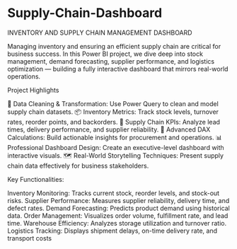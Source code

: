 # Supply-Chain-Dashboard
INVENTORY AND SUPPLY CHAIN MANAGEMENT DASHBOARD

Managing inventory and ensuring an efficient supply chain are critical for business success. In this Power BI project, we dive deep into stock management, demand forecasting, supplier performance, and logistics optimization — building a fully interactive dashboard that mirrors real-world operations.

Project Highlights

🧹 Data Cleaning & Transformation: Use Power Query to clean and model supply chain datasets.
📦 Inventory Metrics: Track stock levels, turnover rates, reorder points, and backorders.
🚚 Supply Chain KPIs: Analyze lead times, delivery performance, and supplier reliability.
🔢 Advanced DAX Calculations: Build actionable insights for procurement and operations.
📊 Professional Dashboard Design: Create an executive-level dashboard with interactive visuals.
🗺️ Real-World Storytelling Techniques: Present supply chain data effectively for business stakeholders.


Key Functionalities:

Inventory Monitoring: Tracks current stock, reorder levels, and stock-out risks.
Supplier Performance: Measures supplier reliability, delivery time, and defect rates.
Demand Forecasting: Predicts product demand using historical data.
Order Management: Visualizes order volume, fulfillment rate, and lead time.
Warehouse Efficiency: Analyzes storage utilization and turnover ratio.
Logistics Tracking: Displays shipment delays, on-time delivery rate, and transport costs

